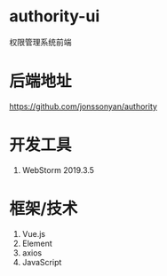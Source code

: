 # authority-ui

权限管理系统前端

# 后端地址

https://github.com/jonssonyan/authority

# 开发工具

1. WebStorm 2019.3.5

# 框架/技术

1. Vue.js
2. Element
3. axios
4. JavaScript
